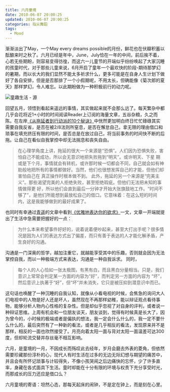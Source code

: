 ```yaml
---
title: 六月童境
date: 2010-06-07 20:00:25
updated: 2010-06-07 20:00:25
categories: 指尖舞蹈
tags:
  - Mood
---
```


渐渐淡出了May，一个May every dreams possible的月份，鲜花也在伏瓣积蓄以酝酿来时之秋了。六月已经是年中，June，July恰在一年的中间，前后挨不着，心若无些期盼，则容易变得彷徨，而这六一儿童节的开端似乎纷纷唤起了大家沉睡的孩童时代，对于那些儿童来说，6月开启了童年一个最欢快的阶段-期待那梦幻的暑期，而以长大的我们显然不能太多祈求什么，更多可能是在自身人生计划下做好了各自安排，但是是否那排了一个小假期呢，不用太长，但确能像《菊次郎的夏天》那样梦幻，令人难忘。以此期盼做为一种积极前行的动力呢。

<!-- more -->

![童趣生活 - 源](https://asset.vanjor.com/images/006tNbRwly1fynll6b7irj30go0c1jsl.jpg)

回望五月，领悟到看起来遥远的事情，其实做起来就不会那么远了。每天繁杂中都几乎会花将近1+小时的时间阅读Reader上订阅的海量文章，五谷杂粮，久之而陈。在左岸[《从拖延者到行动派的10个秘诀》](http://www.zreading.cn/archives/1616.html)中恍然更加明白终日忙忙碌碌其实需要自我反省，是否在被2/8法则所窒息，是否在懈怠自己，拿无限的理由借口和琐事在填充挤压有限的时间，是否总是在放过自己，将当前事务的时间快不断的后拖。让自己在看似自我掌控中却无法揣息和丧失自由。

> 在心理学角度上讲，拖延的很大一个来源是“恐惧”。人们因为恐惧失败，害怕自己不能成功，所以会无意识地把失败拖到“明天”。或许明天、下星 期或是下个月，事情就会有转机，或许那时候一切都会不同，自己就会如有神助般地把所有的事情都做好。当然，他们也很想发挥自己的才能，但他们却害怕自己在 真正操作时根本做不到。
> 此外，拖延的另一个来源是“完美主义”。那些渴望完美的人拒绝失败，甚至拒绝瑕疵。但他们无法把未知的事情做得更 好，所以他们会直到最后一分钟才开始大张旗鼓地工作。“时间不够了”，是他们所能想到最放松自己的借口。它意味着：在这么短的时间内，这是我能够做到的最好成果了。

也同时有幸通过[青遥](http://blog.sina.com.cn/liuxuanwalking)的文章中看到[《优雅地表达你的欲求》](http://www.zreading.cn/archives/1791.html)一文，文章一开端就提出了生活中急需要把握好的一点：

> 为什么本来希望事件好好的，说着说着便吵起来，甚至大打出手呢？很多情况是因为人们的表达方式出了偏差，而只有善于表达的人才能化解矛盾，产生良好的沟通。

沟通是一门深奥的哲学，越加注重它，就越能享受其中的乐趣，否则就会因为无法掌控自我，而以一种极端方式来表达，沟通是一种自我诉求。 同时，

> 每个人的人心恰如一张太极图，有黑有白，而且黑白分量相当。只是，我们意识上常常会判定某一方面的内容为“好”，而判定另一方面的内容为 “坏”，然后意识上执著于“好”，但“坏”并未消失，它只是被压抑到潜意识中而已。

这句话也唤醒了一种沉睡的自我认知，就像从小看电视的时候，会焦急的询问大人们电视中的人物是好人还是坏人，虽然现在不再那样幼稚，能以辩证观点看待事物，能够分析人物内心性格的复杂性。但是却似乎忽视了对自身的评判，或者说一种辩证思维。上周有机会和一位朋友谈天，朋友谈到，觉得有时候真是长大了，因为曾今的，小时候的极端或者是偏执的想法，我一定会什么什么的，我一定不要什么什么的，最后突然有了一种新的看法，或者是几乎相反的看法，发现原来并不是那样，相反的一面也欣然接受了。月亮向着太阳一面与背对太阳一面温差可达300度，但却轮流交替并存丝毫不相互影响。

六月，是童境的一月，不因成长而殇叹此去经年，岁月会磨去外表的菱角，但依然需要珍藏那份淳朴的心，现代人有时生活在过多的无边无际幻想与期望的痛苦中，并且会有所怀记琐事与计较得失，不像小孩哭闹之后边痛快的忘怀，少了许多直率，身藏在各式面具下生活。童时却能在十分有限的环境与权责下充分享受时光，而那成长的压力还应是借口么？

六月童境的寄语：坦然心态，那每天起床的闹钟，不是定在钟上，而是刻在心里。